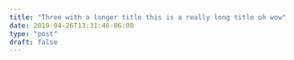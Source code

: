 ```yaml
---
title: "Three with a longer title this is a really long title oh wow"
date: 2019-04-26T13:31:46-06:00
type: "post"
draft: false
---
```


